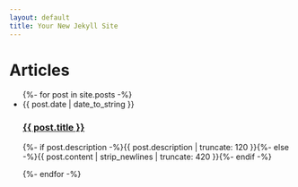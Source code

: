 ```yaml
---
layout: default
title: Your New Jekyll Site
---
```


<div id="articles">
  <h1>Articles</h1>
  <ul class="posts noList">
    {%- for post in site.posts -%}
      <li>
      	<span class="date">{{ post.date | date_to_string }}</span>
      	<h3><a href="{{ post.url }}">{{ post.title }}</a></h3>
      	<p class="description">{%- if post.description -%}{{ post.description | truncate: 120 }}{%- else -%}{{ post.content | strip_newlines | truncate: 420 }}{%- endif -%}</p>
      </li>
    {%- endfor -%}
  </ul>
</div>
